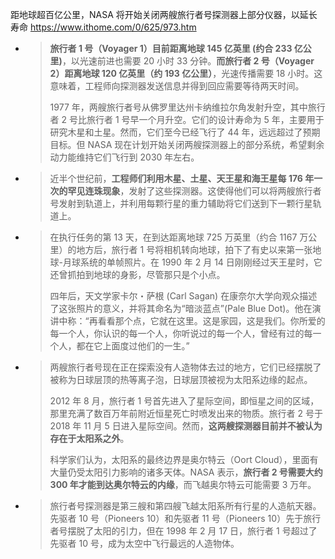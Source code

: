 
距地球超百亿公里，NASA 将开始关闭两艘旅行者号探测器上部分仪器，以延长寿命 https://www.ithome.com/0/625/973.htm
- > **旅行者 1 号（Voyager 1）目前距离地球 145 亿英里 (约合 233 亿公里)**，以光速前进也需要 20 小时 33 分钟。**而旅行者 2 号（Voyager 2）距离地球 120 亿英里（约 193 亿公里）**，光速传播需要 18 小时。这意味着，工程师向探测器发送信息并得到回应需要等待两天时间。
  >
  > 1977 年，两艘旅行者号从佛罗里达州卡纳维拉尔角发射升空，其中旅行者 2 号比旅行者 1 号早一个月升空。它们的设计寿命为 5 年，主要用于研究木星和土星。然而，它们至今已经飞行了 44 年，远远超过了预期目标。但 NASA 现在计划开始关闭两艘探测器上的部分系统，希望剩余动力能维持它们飞行到 2030 年左右。
- > 近半个世纪前，**工程师们利用木星、土星、天王星和海王星每 176 年一次的罕见连珠现象**，发射了这些探测器。这使得他们可以将两艘旅行者号发射到轨道上，并利用每颗行星的重力辅助将它们送到下一颗行星轨道上。
- > 在执行任务的第 13 天，在到达距离地球 725 万英里（约合 1167 万公里）的地方后，旅行者 1 号将相机转向地球，拍下了有史以来第一张地球-月球系统的单帧照片。在 1990 年 2 月 14 日刚刚经过天王星时，它还曾抓拍到地球的身影，尽管那只是个小点。
  > 
  > 四年后，天文学家卡尔・萨根 (Carl Sagan) 在康奈尔大学向观众描述了这张照片的意义，并将其命名为“暗淡蓝点”(Pale Blue Dot)。他在演讲中称：“再看看那个点，它就在这里。这是家园，这是我们。你所爱的每一个人，你认识的每一个人，你听说过的每一个人，曾经有过的每一个人，都在它上面度过他们的一生。”
- > 两艘旅行者号现在正在探索没有人造物体去过的地方，它们已经摆脱了被称为日球层顶的热等离子泡，日球层顶被视为太阳系边缘的起点。
  > 
  > 2012 年 8 月，旅行者 1 号首先进入了星际空间，即恒星之间的区域，那里充满了数百万年前附近恒星死亡时喷发出来的物质。旅行者 2 号于 2018 年 11 月 5 日进入星际空间。然而，**这两艘探测器目前并不被认为存在于太阳系之外**。
  > 
  > 科学家们认为，太阳系的最终边界是奥尔特云（Oort Cloud），里面有大量仍受太阳引力影响的诸多天体。NASA 表示，**旅行者 2 号需要大约 300 年才能到达奥尔特云的内缘**，而飞越奥尔特云可能需要 3 万年。
- > 旅行者号探测器是第三艘和第四艘飞越太阳系所有行星的人造航天器。先驱者 10 号（Pioneers 10）和先驱者 11 号（Pioneers 10）先于旅行者号摆脱了太阳的引力，但在 1998 年 2 月 17 日，旅行者 1 号超过了先驱者 10 号，成为太空中飞行最远的人造物体。
